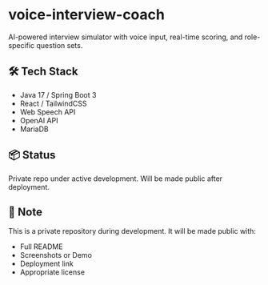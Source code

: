 # voice-interview-coach

AI-powered interview simulator with voice input, real-time scoring, and role-specific question sets.

## 🛠 Tech Stack
- Java 17 / Spring Boot 3
- React / TailwindCSS
- Web Speech API
- OpenAI API
- MariaDB

## 📦 Status
Private repo under active development. Will be made public after deployment.

## 🔐 Note
This is a private repository during development. It will be made public with:
- Full README
- Screenshots or Demo
- Deployment link
- Appropriate license
